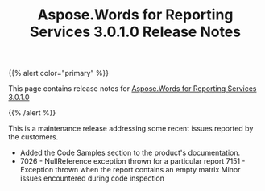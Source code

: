 ﻿---
title: Aspose.Words for Reporting Services 3.0.1.0 Release Notes
second_title: Aspose.Words for Reporting Services
articleTitle: Aspose.Words for Reporting Services 3.0.1.0 Release Notes
linktitle: Aspose.Words for Reporting Services 3.0.1.0 Release Notes
description: "Aspose.Words for Reporting Services 3.0.1.0 Release Notes – the latest updates and fixes."
type: docs
weight: 90
url: /reportingservices/aspose-words-for-reporting-services-3-0-1-0-release-notes/
---

{{% alert color="primary" %}}

This page contains release notes for [Aspose.Words for Reporting Services 3.0.1.0](https://downloads.aspose.com/words/reportingservices/new-releases/aspose.words-for-reporting-services-3.0.1.0/)

{{% /alert %}}

This is a maintenance release addressing some recent issues reported by the customers.

- Added the Code Samples section to the product's documentation.
- 7026 - NullReference exception thrown for a particular report
  7151 - Exception thrown when the report contains an empty matrix 
  Minor issues encountered during code inspection 
